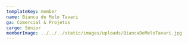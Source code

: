 ```yaml
---
templateKey: member
name: Bianca de Melo Tavari
ga: Comercial & Projetos
cargo: Sênior
memberImage: ../../../static/images/uploads/BiancaDeMeloTavari.jpg
---
```

